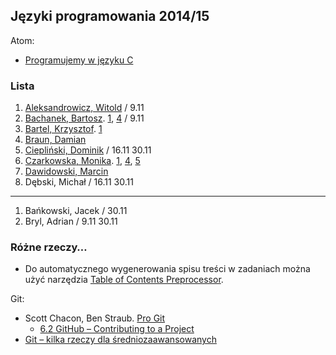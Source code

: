 ## Języki programowania 2014/15

Atom:

* [Programujemy w języku C](c-atom.md)


### Lista

1. [Aleksandrowicz, Witold](https://github.com/waleksandrowicz/zadania-z-basha) / 9.11
1. [Bachanek, Bartosz](https://github.com/bbachanek/zadania-z-basha). [1](https://github.com/bbachanek/Zadania-z-programowania/blob/master/1.Budowanie%20program%C3%B3w%20w%20j%C4%99zyku%20C.md), [4](https://github.com/bbachanek/Zadania-z-programowania/blob/master/4.Elementarz-1.md) / 9.11
1. [Bartel, Krzysztof](https://github.com/deer667/zadania_z_basha/tree/master). [1](https://github.com/deer667/programowanie)
1. [Braun, Damian](https://github.com/damianbraun/jpzadania)
1. [Ciepliński, Dominik](https://github.com/Mafferek/Programowanie---Na-Uczelni) / 16.11 30.11
1. [Czarkowska, Monika](https://github.com/monika001/zadania-z-basha/). [1](https://github.com/monika001/Programowanie-w-C), [4](https://github.com/monika001/Programowanie-w-C/blob/master/Laboratorium4.md), [5](https://github.com/monika001/Programowanie-w-C/blob/master/Laboratorium5.md)
1. [Dawidowski, Marcin](https://github.com/mdawidowski/Zadania-z-basha)
1. Dębski, Michał / 16.11 30.11

----

1. Bańkowski, Jacek / 30.11
1. Bryl, Adrian / 9.11 30.11


### Różne rzeczy…

* Do automatycznego wygenerowania spisu treści w zadaniach można użyć narzędzia
[Table of Contents Preprocessor](https://github.com/aslushnikov/table-of-contents-preprocessor).

Git:

* Scott Chacon, Ben Straub. [Pro Git](http://git-scm.com/book/en/v2)
  - [6.2 GitHub – Contributing to a Project](http://git-scm.com/book/en/v2/GitHub-Contributing-to-a-Project)
* [Git – kilka rzeczy dla średniozaawansowanych](Git_intermediate.md)

<!--

1. Bar, Łukasz / 19.10 25.10 9.11
1. Bigus, Michał / 19.10, 25.10 9.11
1. [Bieszke, Marek](https://github.com/Biemark/zadania-bash) / 25.10 9.11 16.11
1. Borawski, Rafał / 19.10, 25.10 9.11
1. Brillowski, Tomasz / 19.10 9.11 16.11
1. [Cichocki, Patryk](https://github.com/pcichocki/jp-zad-ug) / 9.11 16.11 30.11
1. Darecki, Filip / 19.10, 25.10 9.11
1. Drywa, Kamil / 19.10, 25.10 9.11
1. Ferenc, Robert / 19.10, 25.10 9.11
1. Gdaniec, Mateusz / 19.10, 25.10 9.11
1. Gil, Wojciech / 19.10, 25.10 9.11

-->
